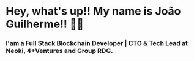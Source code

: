# Hey, what's up!! My name is João Guilherme!! :technologist:

### I'am a Full Stack Blockchain Developer | CTO & Tech Lead at Neoki, 4+Ventures and Group RDG.
